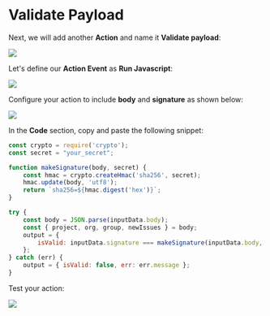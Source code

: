 # Validate Payload

Next, we will add another **Action** and name it **Validate payload**:

![](https://partner-workshop-assets.s3.us-east-2.amazonaws.com/zappier-validate-payload-main.png)

Let's define our **Action Event** as **Run Javascript**:

![](https://partner-workshop-assets.s3.us-east-2.amazonaws.com/zappier-validate-payload-script.png)

Configure your action to include **body** and **signature** as shown below:

![](https://partner-workshop-assets.s3.us-east-2.amazonaws.com/zappier-validate-payload-setup.png)

In the **Code** section, copy and paste the following snippet:

```javascript
const crypto = require('crypto');
const secret = "your_secret";

function makeSignature(body, secret) {
    const hmac = crypto.createHmac('sha256', secret);
    hmac.update(body, 'utf8');
    return `sha256=${hmac.digest('hex')}`;
}

try {
    const body = JSON.parse(inputData.body);
    const { project, org, group, newIssues } = body;
    output = { 
        isValid: inputData.signature === makeSignature(inputData.body, secret)
    };
} catch (err) {
    output = { isValid: false, err: err.message };
}
```

Test your action:

![](https://partner-workshop-assets.s3.us-east-2.amazonaws.com/zappier-validate-payload-test.png)

